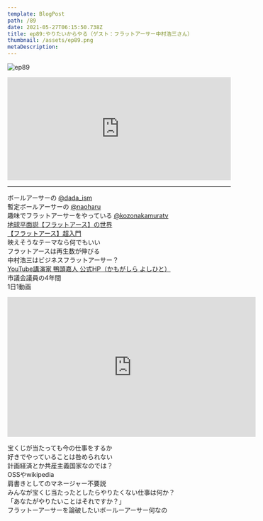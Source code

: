 ```yaml
---  
template: BlogPost  
path: /89
date: 2021-05-27T06:15:50.738Z  
title: ep89:やりたいからやる（ゲスト：フラットアーサー中村浩三さん）
thumbnail: /assets/ep89.png
metaDescription:  
---  
```

![ep89](/assets/ep89.png)  


<iframe src="https://open.spotify.com/embed/episode/4rLfiKfb7hEmCa5XBo4a2J" width="100%" height="232" frameBorder="0" allowfullscreen="" allow="autoplay; clipboard-write; encrypted-media; fullscreen; picture-in-picture"></iframe>

***  



ボールアーサーの [@dada_ism](https://twitter.com/dada_ism)  
暫定ボールアーサーの [@naoharu](https://twitter.com/naoharu)  
趣味でフラットアーサーをやっている [@kozonakamuratv](https://twitter.com/kozonakamuratv)  
[地球平面説【フラットアース】の世界](https://amzn.to/3jNXIDO)  
[【フラットアース】超入門](https://amzn.to/3CqYXAl)  
映えそうなテーマなら何でもいい  
フラットアースは再生数が伸びる  
中村浩三はビジネスフラットアーサー？  
[YouTube講演家 鴨頭嘉人 公式HP（かもがしら よしひと）](https://kamogashira.com/)  
市議会議員の4年間  
1日1動画  

<iframe width="560" height="315" src="https://www.youtube.com/embed/uec4lJtaBsY" title="YouTube video player" frameborder="0" allow="accelerometer; autoplay; clipboard-write; encrypted-media; gyroscope; picture-in-picture" allowfullscreen></iframe>  

宝くじが当たっても今の仕事をするか  
好きでやっていることは咎められない  
計画経済とか共産主義国家なのでは？  
OSSやwikipedia  
肩書きとしてのマネージャー不要説  
みんなが宝くじ当たったとしたらやりたくない仕事は何か？  
「あなたがやりたいことはそれですか？」  
フラットーアーサーを論破したいボールーアーサー何なの  

